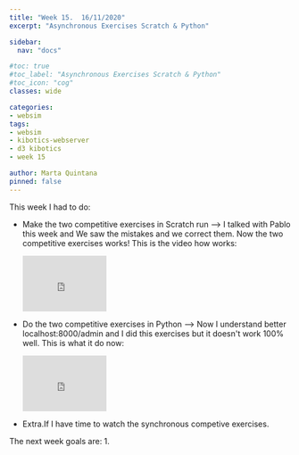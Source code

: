 ```yaml
---
title: "Week 15.  16/11/2020"
excerpt: "Asynchronous Exercises Scratch & Python"

sidebar:
  nav: "docs"

#toc: true
#toc_label: "Asynchronous Exercises Scratch & Python"
#toc_icon: "cog"
classes: wide

categories:
- websim
tags:
- websim
- kibotics-webserver
- d3 kibotics
- week 15

author: Marta Quintana
pinned: false
---
```



This week I had to do:

- Make the two competitive exercises in Scratch run --> I talked with Pablo this week and We saw the mistakes and we correct them. Now the two competitive exercises works! 
  This is the video how works:
  <iframe width="150" height="100" src="https://youtube.com/embed/kFQ_UOKXb-c" frameborder="0" allow="autoplay; encrypted-media" allowfullscreen></iframe>

- Do the two competitive exercises in Python --> Now I understand better localhost:8000/admin and I did this exercises but it doesn't work 100% well.
  This is what it do now:
   <iframe width="150" height="100" src="https://youtube.com/embed/zwmQF_pssn0" frameborder="0" allow="autoplay; encrypted-media" allowfullscreen></iframe>


- Extra.If I have time to watch the synchronous competive exercises.
 
The next week goals are:
1.
